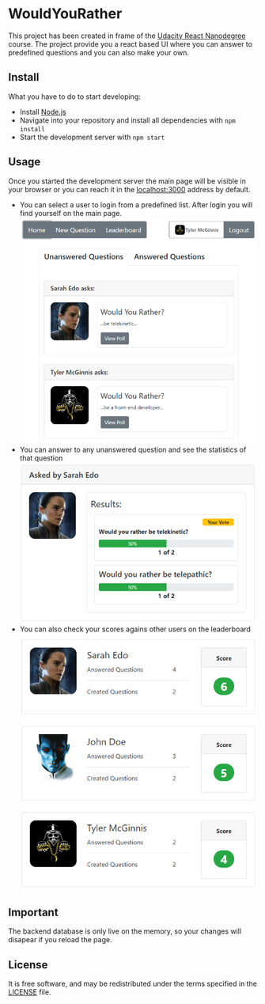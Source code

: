 # WouldYouRather
This project has been created in frame of the [Udacity React Nanodegree](https://eu.udacity.com/course/react-nanodegree--nd019) course. The project provide you a react based UI where you can answer to predefined questions and you can also make your own.
## Install
What you have to do to start developing:
* Install [Node.js](https://nodejs.org/en/download/)
* Navigate into your repository and install all dependencies with `npm install`
* Start the development server with `npm start`

## Usage
Once you started the development server the main page will be visible in your browser or you can reach it in the [localhost:3000](localhost:3000) address by default.

* You can select a user to login from a predefined list. After login you will find yourself on the main page.
![MainPage](docs/QuestionList.PNG)
* You can answer to any unanswered question and see the statistics of that question
![QuestionStat](docs/QuestionStat.PNG)
* You can also check your scores agains other users on the leaderboard
![Leaderboard](docs/Leaderboard.PNG)
## Important
The backend database is only live on the memory, so your changes will disapear if you reload the page.
## License
It is free software, and may be redistributed under the terms specified in the [LICENSE](docs/LICENSE.md) file.